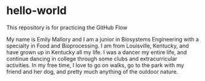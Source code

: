 # hello-world
This repository is for practicing the GitHub Flow

My name is Emily Mallory and I am a junior in Biosystems Engineering with a specialty in Food and Bioprocessing. I am from Louisville, Kentucky, and have grown up in Kentucky all my life. I was a dancer my entire life, and continue dancing in college through some clubs and extracurricular activities. In my free time, I love to go on walks, go to the park with my friend and her dog, and pretty much anything of the outdoor nature. 
